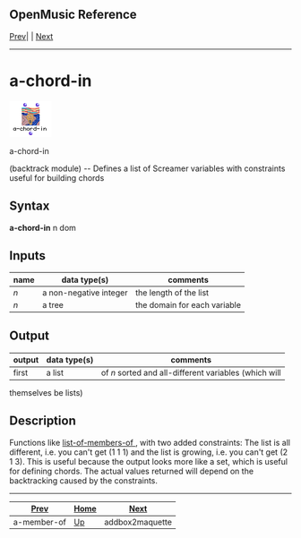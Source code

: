 OpenMusic Reference  
---  
[Prev](a-member-of)| | [Next](addbox2maquette)  
  
* * *

# a-chord-in

![](figures/functions/backtrack/a-chord-in.png)

  
  
a-chord-in  
  
(backtrack module) \-- Defines a list of Screamer variables with constraints
useful for building chords  

## Syntax

   **a-chord-in**  n dom  

## Inputs

name| data type(s)| comments  
---|---|---  
  _n_ |  a non-negative integer| the length of the list  
  _n_ |  a tree| the domain for each variable  
  
## Output

output| data type(s)| comments  
---|---|---  
first| a list|  of  _n_  sorted and all-different variables (which will
themselves be lists)  
  
## Description

Functions like [ list-of-members-of ](list-of-members-of), with two added
constraints: The list is all different, i.e. you can't get (1 1 1) and the
list is growing, i.e. you can't get (2 1 3). This is useful because the output
looks more like a set, which is useful for defining chords. The actual values
returned will depend on the backtracking caused by the constraints.

* * *

[Prev](a-member-of)| [Home](index)| [Next](addbox2maquette)  
---|---|---  
a-member-of| [Up](funcref.main)| addbox2maquette

